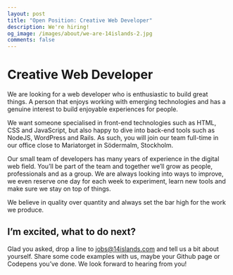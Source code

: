 ```yaml
---
layout: post
title: "Open Position: Creative Web Developer"
description: We're hiring!
og_image: /images/about/we-are-14islands-2.jpg
comments: false
---
```


# Creative Web Developer

We are looking for a web developer who is enthusiastic to build great things. A person that enjoys working with emerging technologies and has a genuine interest to build enjoyable experiences for people.

We want someone specialised in front-end technologies such as HTML, CSS and JavaScript, but also happy to dive into back-end tools such as NodeJS, WordPress and Rails. As such, you will join our team full-time in our office close to Mariatorget in Södermalm, Stockholm.

Our small team of developers has many years of experience in the digital web field. You’ll be part of the team and together we’ll grow as people, professionals and as a group. We are always looking into ways to improve, we even reserve one day for each week to experiment, learn new tools and make sure we stay on top of things. 

We believe in quality over quantity and always set the bar high for the work we produce.

## I’m excited, what to do next?

Glad you asked, drop a line to [jobs@14islands.com](mailto:jobs@14islands.com) and tell us a bit about yourself. Share some code examples with us, maybe your Github page or Codepens you’ve done. We look forward to hearing from you!

